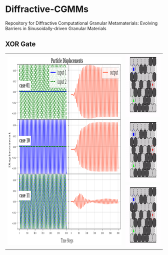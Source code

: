 # Diffractive-CGMMs
Repository for Diffractive Computational Granular Metamaterials: Evolving Barriers in Sinusoidally-driven Granular Materials



## XOR Gate

<p align="center">
<table>
    <tbody>
        <tr>
            <td rowspan=3>
              <img src="https://github.com/AtoosaParsa/Diffractive-CGMMs/blob/main/xor.png"  height="600">
            </td>
            <td rowspan=1>
              <img src="https://github.com/AtoosaParsa/Diffractive-CGMMs/blob/main/config_xor_01.gif" height="200"/>
            </td>
        </tr>
        <tr>
            <td rowspan=1>
              <img src="https://github.com/AtoosaParsa/Diffractive-CGMMs/blob/main/config_xor_10.gif" height="200"/>
            </td>
        </tr>
        <tr>
            <td rowspan=1>
              <img src="https://github.com/AtoosaParsa/Diffractive-CGMMs/blob/main/config_xor_11.gif" height="200"/>
            </td>
        </tr>
    </tbody>
</table>
</p>

